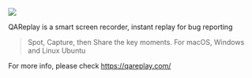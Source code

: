 ![](https://qareplay.com/images/QAReplay.svg)

QAReplay is a smart screen recorder, instant replay for bug reporting




> Spot, Capture, then Share the key moments. For macOS, Windows and Linux Ubuntu

For more info, please check
https://qareplay.com/
